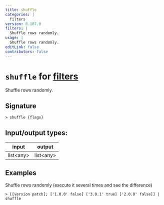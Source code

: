 ```yaml
---
title: shuffle
categories: |
  filters
version: 0.107.0
filters: |
  Shuffle rows randomly.
usage: |
  Shuffle rows randomly.
editLink: false
contributors: false
---
```

<!-- This file is automatically generated. Please edit the command in https://github.com/nushell/nushell instead. -->

# `shuffle` for [filters](/commands/categories/filters.md)

<div class='command-title'>Shuffle rows randomly.</div>

## Signature

```> shuffle {flags} ```


## Input/output types:

| input     | output    |
| --------- | --------- |
| list&lt;any&gt; | list&lt;any&gt; |
## Examples

Shuffle rows randomly (execute it several times and see the difference)
```nu
> [[version patch]; ['1.0.0' false] ['3.0.1' true] ['2.0.0' false]] | shuffle

```
